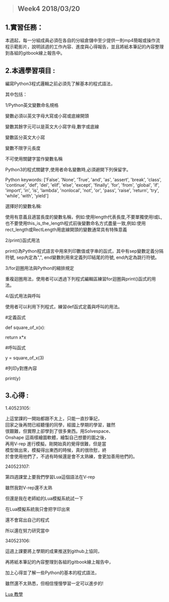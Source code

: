 > ## Week4 2018/03/20

## 1.實習任務：

本週起，每一分組成員必須在各自的分組倉儲中至少提供一則mp4簡報或操作流程示範影片，說明該週的工作內容、進度與心得報告，並且將紙本筆記的內容整理到各組的gitbook線上報告中。

## 2.本週學習項目 :

編寫Python3程式邏輯之前必須先了解基本的程式語法，

其中包括：

1/Python英文變數命名規格

變數必須以英文字母大寫或小寫或底線開頭

變數其餘字元可以是英文大小寫字母,數字或底線

變數區分英文大小寫

變數不限字元長度

不可使用關鍵字當作變數名稱

Python3的程式關鍵字,使用者命名變數時,必須避開下列保留字。

Python keywords: \['False', 'None', 'True', 'and', 'as', 'assert', 'break', 'class', 'continue', 'def', 'del', 'elif', 'else', 'except', 'finally', 'for', 'from', 'global', 'if', 'import', 'in', 'is', 'lambda', 'nonlocal', 'not', 'or', 'pass', 'raise', 'return', 'try', 'while', 'with', 'yield'\]

選擇好的變數名稱:

使用有意義且適當長度的變數名稱，例如:使用length代表長度,不要單獨使用l或L,也不要使用this\_is\_the\_length程式前後變數命名方式盡量一致,例如:使用rect\_length或RectLength用底線開頭的變數通常具有特殊意義

2/print\(\)函式用法

print\(\)為Python程式語言中用來列印數值或字串的函式，其中有sep變數定義分隔符號, sep內定為",", end變數則用來定義列印結尾的符號, end內定為跳行符號。

3/for迴圈用法與Python的縮排規定

重複迴圈用法，使用者可以透過下列程式編輯區練習for迴圈與print\(\)函式的用法。

4/函式用法與呼叫

使用者可以利用下列程式，練習def函式定義與呼叫的用法。

\#定義函式

def square\_of\_x\(x\):

return x\*x

\#呼叫函式

y = square\_of\_x\(3\)

\#列印y對應內容

print\(y\)

## 3.心得 :

1.40523105:

上這堂課的一開始都跟不太上，只能一直抄筆記，  
回家之後再問已經聽懂的同學，經國上學期的學習，雖然  
很艱難，但實際上卻學到了很多東西。用Solvespace、  
Onshape 這兩樣繪圖軟體，繪製自己想要的圖之後，  
再用V-rep 進行模擬。剛開始真的覺得很難，但是當  
模型做出來，模擬得出東西的時候，真的很欣慰，終  
於會使用他們了，不過有時候還是會不太熟練，會更加善用他們的。

240523107:

第四週課堂上要我們學習Lua這個語法在V-rep

雖然我對V-rep還不太熟

但還是我在老師給的Lua模擬系統試一下

在Lua模擬系統我只會把字印出來

還不會寫出自己的程式

所以還在努力研究當中

340523106:

這週上課要將上學期的成果推送到github上協同，

再將紙本筆記的內容整理到各組的gitbook線上報告中，

加上心得並了解一些Python的基本的程式語法，

雖然還不太熟悉，但相信慢慢學習一定可以進步的!



[Lua 教學](http://www2.kimicat.com/lua教學)

